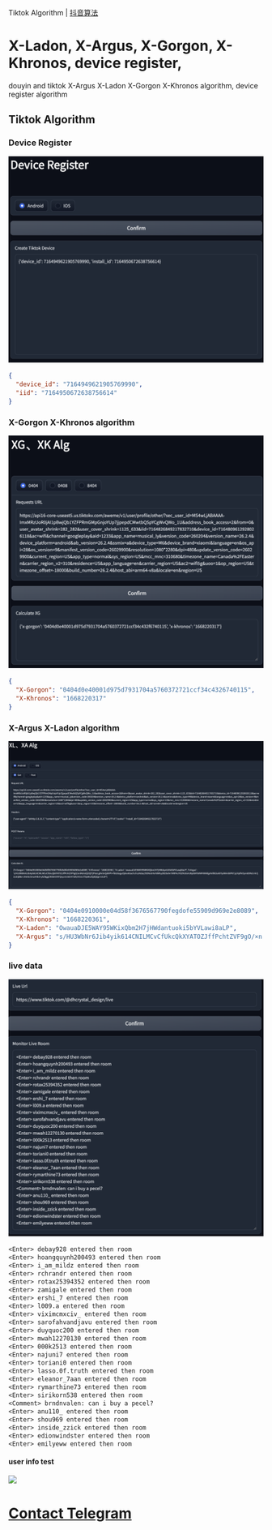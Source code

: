 Tiktok Algorithm | [抖音算法](README_dy.md)


# X-Ladon, X-Argus, X-Gorgon, X-Khronos, device register, 
douyin and tiktok X-Argus X-Ladon X-Gorgon X-Khronos algorithm, device register algorithm


## Tiktok Algorithm

### Device Register
<img src="./data/tt_reg.png">

```json
{
  "device_id": "7164949621905769990",
  "iid": "7164950672638756614"
}
```


### X-Gorgon X-Khronos algorithm
<img src="./data/tt_xg.png">

```json
{
  "X-Gorgon": "0404d0e40001d975d7931704a5760372721ccf34c4326740115",
  "X-Khronos": "1668220317"
}
```

### X-Argus X-Ladon algorithm
<img src="./data/tt_xa.png">

```json
{
  "X-Gorgon": "0404e0910000e04d58f3676567790fegdofe55909d969e2e8089",
  "X-Khronos": "1668220361",
  "X-Ladon": "OwauaDJE5WAY95WKixQbm2H7jHWdantuoki5bYVLawi8aLP",
  "X-Argus": "s/HU3WbNr6Jib4yik614CNILMCvCfUkcQkXYATOZJffPchtZVF9gO/×n|KdrsIQOQ|TiPtssLgRnSnQdNPh+fb0z5aguOj4xvk5acihJhJzKdaz/00NxSrhsFdWhy2B2S×9n7ARIPeJYGZMJOsHJBytkNYb9WY6916fgoVxf8X20AEYyAWmS8P87/p/VpfhI0ym0DRsCrrk7j2/uhB8x+JHel5c5mu4Hb3+ybZ8ggCROkH3YiFQnyvlickOrV7aR/sYUcIJTDpMuZQd0Qp+UUJP"
}
```

### live data
<img src="./data/tt_live.png">

```
<Enter> debay928 entered then room
<Enter> hoangquynh200493 entered then room
<Enter> i_am_mildz entered then room
<Enter> rchrandr entered then room
<Enter> rotax25394352 entered then room
<Enter> zamigale entered then room
<Enter> ershi_7 entered then room
<Enter> l009.a entered then room
<Enter> viximcmxciv_ entered then room
<Enter> sarofahvandjavu entered then room
<Enter> duyquoc200 entered then room
<Enter> mwah12270130 entered then room
<Enter> 000k2513 entered then room
<Enter> najuni7 entered then room
<Enter> toriani0 entered then room
<Enter> lasso.0f.truth entered then room
<Enter> eleanor_7aan entered then room
<Enter> rymarthine73 entered then room
<Enter> sirikorn538 entered then room
<Comment> brndnvalen: can i buy a pecel?
<Enter> anu110_ entered then room
<Enter> shou969 entered then room
<Enter> inside_zzick entered then room
<Enter> edionwindster entered then room
<Enter> emilyeww entered then room
```

#### user info test
<img src="./data/tt_userinfo.gif">



# [Contact Telegram](https://t.me/xgxkxaxl)

